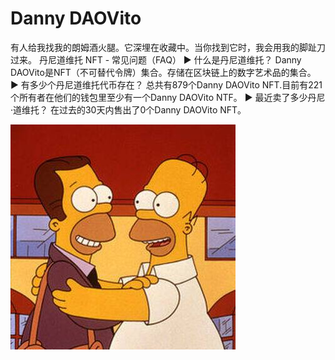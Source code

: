 # Danny DAOVito

有人给我找我的朗姆酒火腿。它深埋在收藏中。当你找到它时，我会用我的脚趾刀过来。
丹尼道维托 NFT - 常见问题（FAQ）
▶ 什么是丹尼道维托？
Danny DAOVito是NFT（不可替代令牌）集合。存储在区块链上的数字艺术品的集合。
▶ 有多少个丹尼道维托代币存在？
总共有879个Danny DAOVito NFT.目前有221个所有者在他们的钱包里至少有一个Danny DAOVito NTF。
▶ 最近卖了多少丹尼·道维托？
在过去的30天内售出了0个Danny DAOVito NFT。

![nft](unnamed.jpg)
